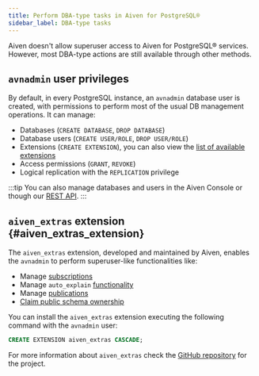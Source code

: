 ```yaml
---
title: Perform DBA-type tasks in Aiven for PostgreSQL®
sidebar_label: DBA-type tasks
---
```


Aiven doesn't allow superuser access to Aiven for PostgreSQL® services. However, most DBA-type actions are still available through other methods.

## `avnadmin` user privileges

By default, in every PostgreSQL instance, an `avnadmin` database user is
created, with permissions to perform most of the usual DB management
operations. It can manage:

-   Databases (`CREATE DATABASE`, `DROP DATABASE`)
-   Database users (`CREATE USER/ROLE`, `DROP USER/ROLE`)
-   Extensions (`CREATE EXTENSION`), you can also view the
    [list of available extensions](/docs/products/postgresql/reference/list-of-extensions)
-   Access permissions (`GRANT`, `REVOKE`)
-   Logical replication with the `REPLICATION` privilege

:::tip
You can also manage databases and users in the Aiven Console or
though our [REST API](/docs/tools/api).
:::

## `aiven_extras` extension {#aiven_extras_extension}

The `aiven_extras` extension, developed and maintained by Aiven, enables
the `avnadmin` to perform superuser-like functionalities like:

-   Manage
    [subscriptions](https://www.postgresql.org/docs/current/catalog-pg-subscription.html)
-   Manage `auto_explain`
    [functionality](https://www.postgresql.org/docs/current/auto-explain.html)
-   Manage
    [publications](https://www.postgresql.org/docs/current/sql-createpublication.html)
-   [Claim public schema ownership](/docs/products/postgresql/howto/claim-public-schema-ownership)

You can install the `aiven_extras` extension executing the following
command with the `avnadmin` user:

```sql
CREATE EXTENSION aiven_extras CASCADE;
```

For more information about `aiven_extras` check the [GitHub
repository](https://github.com/aiven/aiven-extras) for the project.
